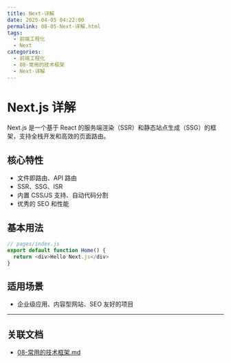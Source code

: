 ```yaml
---
title: Next-详解
date: 2025-04-05 04:22:00
permalink: 08-05-Next-详解.html
tags:
  - 前端工程化
  - Next
categories:
  - 前端工程化
  - 08-常用的技术框架
  - Next-详解
---
```


# Next.js 详解

Next.js 是一个基于 React 的服务端渲染（SSR）和静态站点生成（SSG）的框架，支持全栈开发和高效的页面路由。

## 核心特性

- 文件即路由、API 路由
- SSR、SSG、ISR
- 内置 CSS/JS 支持、自动代码分割
- 优秀的 SEO 和性能

## 基本用法

```js
// pages/index.js
export default function Home() {
  return <div>Hello Next.js</div>
}
```

## 适用场景

- 企业级应用、内容型网站、SEO 友好的项目

---

## 关联文档

- [08-常用的技术框架.md](08-常用的技术框架.html)
